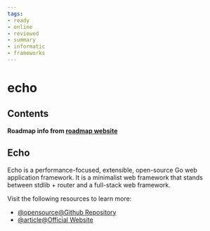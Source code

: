 ```yaml
---
tags:
- ready
- online
- reviewed
- summary
- informatic
- frameworks
---
```


# echo

## Contents

__Roadmap info from [roadmap website](https://roadmap.sh/golang/go-web-frameworks/echo)__

## Echo

Echo is a performance-focused, extensible, open-source Go web application framework. It is a minimalist web framework that stands between stdlib + router and a full-stack web framework.

Visit the following resources to learn more:

- [@opensource@Github Repository](https://github.com/labstack/echo)
- [@article@Official Website](https://echo.labstack.com/)
